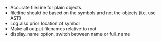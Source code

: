 - Accurate file:line for plain objects
- file:line should be based on the symbols and not the objects (i.e. use AST)
- Log also prior location of symbol
- Make all output filenames relative to root
- display\_name option, switch between name or full\_name
